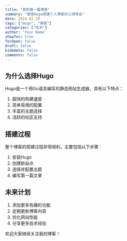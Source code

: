 ```yaml
---
title: "我的第一篇博客"
summary: "使用Hugo搭建个人博客的心得体会"
date: 2024-02-20
tags: ["Hugo", "博客"]
categories: ["技术"]
author: "Your Name"
showToc: true
TocOpen: false
draft: false
hidemeta: false
comments: false
---
```


## 为什么选择Hugo

Hugo是一个用Go语言编写的静态网站生成器，具有以下特点：

1. 超快的构建速度
2. 简单易用的配置
3. 丰富的主题选择
4. 活跃的社区支持

## 搭建过程

整个博客的搭建过程非常顺利，主要包括以下步骤：

1. 安装Hugo
2. 创建新站点
3. 选择并配置主题
4. 编写第一篇文章

## 未来计划

1. 添加更多有趣的功能
2. 定期更新博客内容
3. 优化网站性能
4. 分享更多技术经验

欢迎大家继续关注我的博客！
